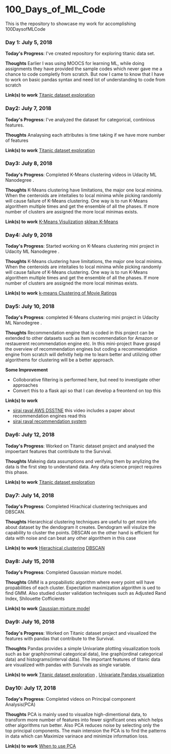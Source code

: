 # 100_Days_of_ML_Code
This is the repository to showcase my work for accomplishing 100DaysofMLCode

### Day 1: July 5, 2018 

**Today's Progress**: I've created repository for exploring titanic data set.

**Thoughts** Earlier I was using MOOCS for learning ML, while doing assignments they have provided the sample codes which never gave me a chance to code completly from scratch. But now I came to know that I have to work on basic pandas syntax and need lot of understanding to code from scratch

**Link(s) to work**
[Titanic dataset exploration](https://github.com/vpinnaka/100_Days_of_ML_Code/blob/master/Day1/Titanic%20Dataset%20Exploration.ipynb)

### Day2: July 7, 2018 

**Today's Progress**: I've analyzed the dataset for categorical, continious features.

**Thoughts** Analaysing each attributes is time taking if we have more number of features

**Link(s) to work**
[Titanic dataset exploration](https://github.com/vpinnaka/100_Days_of_ML_Code/blob/master/Day2/Titanic%20Dataset%20Exploration.ipynb)

### Day3: July 8, 2018 

**Today's Progress**: Completed K-Means clustering videos in Udacity ML Nanodegree .

**Thoughts** K-Means clustering have limitations, the major one local minima. When the centeroids are inteitalies to local minima while picking randomly will cause failure of K-Means clustering. One way is to run K-Means algorithem multiple times and get the ensemble of all the phases. If more number of clusters are assigned the more local minimas exists.

**Link(s) to work**
[K-Means Visulization](http://www.naftaliharris.com/blog/visualizing-k-means-clustering/)
[sklean K-Means](http://scikit-learn.org/stable/modules/generated/sklearn.cluster.KMeans.html)


### Day4: July 9, 2018 

**Today's Progress**: Started working on K-Means clustering mini project in Udacity ML Nanodegree .

**Thoughts** K-Means clustering have limitations, the major one local minima. When the centeroids are inteitalies to local minima while picking randomly will cause failure of K-Means clustering. One way is to run K-Means algorithem multiple times and get the ensemble of all the phases. If more number of clusters are assigned the more local minimas exists.

**Link(s) to work**
[k-means Clustering of Movie Ratings](https://view5c8205b9.udacity-student-workspaces.com/notebooks/k-means%20Clustering%20of%20Movie%20Ratings.ipynb)

### Day5: July 10, 2018 

**Today's Progress**: completed K-Means clustering mini project in Udacity ML Nanodegree .

**Thoughts** Recommendation engine that is coded in this project can be extended to other datasets such as item recommendation for Amazon or restauerent recommendation engine etc. In this mini-project Ihave graspd the overview of recommendation engines but coding a recommendation engine from scratch will defnitly help me to learn better and utilizing other algorithems for clustering will be a better approach. 

**Some Improvement**
* Colloborative filtering is performed here, but need to investigate other approaches
* Convert this to a flask api so that I can develop a freontend on top this

**Link(s) to work**
* [siraj raval AWS DSSTNE](https://www.youtube.com/watch?v=eKmIVU8EUbw) this video includes a paper about recommendation engines read this
* [siraj raval recommendation system](https://www.youtube.com/watch?v=9gBC9R-msAk)

### Day6: July 12, 2018 

**Today's Progress**: Worked on Titanic dataset project and analysed the impoertant features that contribute to the Survival.

**Thoughts** Makeing data assumptions and verifying them by anylizing the data is the first step to understand data. Any data science project requires this phase. 

**Link(s) to work**
[Titanic dataset exploration](https://github.com/vpinnaka/100_Days_of_ML_Code/blob/master/Day6/Titanic%20Dataset%20Exploration.ipynb) 

### Day7: July 14, 2018 

**Today's Progress**: Completed Hirachical clustering techniques and DBSCAN.

**Thoughts** Hierarchical clustering techniques are useful to get more info about dataset by the dendogram it creates. Dendogram will visulize the capability to cluster the points. DBSCAN on the other hand is efficient for data with noise and can beat any other algorithem in this case

**Link(s) to work**
[Hierachical clustering](https://github.com/vpinnaka/100_Days_of_ML_Code/blob/master/Day7/Hierarchical_clustering/Hierarchical%20Clustering%20Lab.ipynb) 
[DBSCAN](https://github.com/vpinnaka/100_Days_of_ML_Code/blob/master/Day7/DBSCAN/DBSCAN%20Notebook.ipynb)

### Day8: July 15, 2018 

**Today's Progress**: Completed Gaussian mixture model.

**Thoughts** GMM is a propabilistic algorithm where every point will have propabilities of each cluster. Expectation maximization algorithm is ued to find GMM. Also studied cluster validation techniques such as Adjusted Rand Index, Shilouette Cofficients

**Link(s) to work**
[Gaussian mixture model](https://github.com/vpinnaka/100_Days_of_ML_Code/blob/master/Day8/GMM_Clustering/GMM%20Clustering%20and%20Cluster%20Validation%20Lab.ipynb) 

### Day9: July 16, 2018 

**Today's Progress**: Worked on Titanic dataset project and visualized the features with pandas that contribute to the Survival.

**Thoughts** Pandas provides a simple Univariate plotting visualization tools such as bar graph(nominal categorical data), line graph(ordinal categorical data) and histograms(interval data). The important features of titanic data are visualized with pandas with Survivals as single variable.

**Link(s) to work**
[Titanic dataset exploration](https://github.com/vpinnaka/100_Days_of_ML_Code/blob/master/Day9/Titanic%20Dataset%20Exploration.ipynb) 
, [Univariate Pandas visualization](https://www.kaggle.com/residentmario/univariate-plotting-with-pandas)

### Day10: July 17, 2018 

**Today's Progress**: Completed videos on Principal component Analysis(PCA)

**Thoughts** PCA is mainly used to visualize high-dimentional data, to transform more number of features into fewer significant ones which helps other algorithms run better. Also PCA reduces noise by selecting only the top principal components. The main intension the PCA is to find the patterns in data which can Maximize varinace and minimize information loss.

**Link(s) to work**
[When to use PCA](https://www.youtube.com/watch?v=hJZHcmJBk1o)